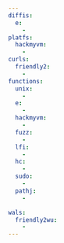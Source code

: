 ```yaml
---
diffis:
  e:
    -
platfs:
  hackmyvm:
    -
curls:
  friendly2:
    -
functions:
  unix:
    -
  e:
    -
  hackmyvm:
    -
  fuzz:
    -
  lfi:
    -
  hc:
    -
  sudo:
    -
  pathj:
    -

wals:
  friendly2wu:
    -
---
```

